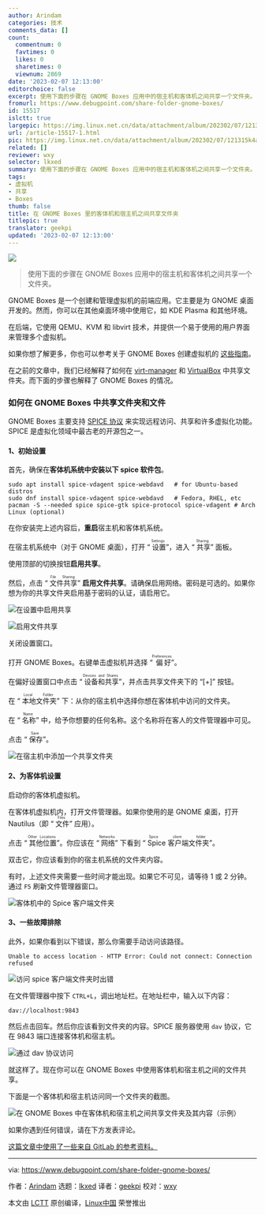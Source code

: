 ```yaml
---
author: Arindam
categories: 技术
comments_data: []
count:
  commentnum: 0
  favtimes: 0
  likes: 0
  sharetimes: 0
  viewnum: 2869
date: '2023-02-07 12:13:00'
editorchoice: false
excerpt: 使用下面的步骤在 GNOME Boxes 应用中的宿主机和客体机之间共享一个文件夹。
fromurl: https://www.debugpoint.com/share-folder-gnome-boxes/
id: 15517
islctt: true
largepic: https://img.linux.net.cn/data/attachment/album/202302/07/121315k4ai4gnwa6imagob.jpg
url: /article-15517-1.html
pic: https://img.linux.net.cn/data/attachment/album/202302/07/121315k4ai4gnwa6imagob.jpg.thumb.jpg
related: []
reviewer: wxy
selector: lkxed
summary: 使用下面的步骤在 GNOME Boxes 应用中的宿主机和客体机之间共享一个文件夹。
tags:
- 虚拟机
- 共享
- Boxes
thumb: false
title: 在 GNOME Boxes 里的客体机和宿主机之间共享文件夹
titlepic: true
translator: geekpi
updated: '2023-02-07 12:13:00'
---
```


![](https://img.linux.net.cn/data/attachment/album/202302/07/121315k4ai4gnwa6imagob.jpg)



> 
> 使用下面的步骤在 GNOME Boxes 应用中的宿主机和客体机之间共享一个文件夹。
> 
> 
> 


GNOME Boxes 是一个创建和管理虚拟机的前端应用。它主要是为 GNOME 桌面开发的。然而，你可以在其他桌面环境中使用它，如 KDE Plasma 和其他环境。


在后端，它使用 QEMU、KVM 和 libvirt 技术，并提供一个易于使用的用户界面来管理多个虚拟机。


如果你想了解更多，你也可以参考关于 GNOME Boxes 创建虚拟机的 [这些指南](https://www.debugpoint.com/tag/boxes)。


在之前的文章中，我们已经解释了如何在 [virt-manager](https://www.debugpoint.com/share-folder-virt-manager/) 和 [VirtualBox](https://www.debugpoint.com/share-folder-between-host-guest-virtualbox/) 中共享文件夹。而下面的步骤也解释了 GNOME Boxes 的情况。


### 如何在 GNOME Boxes 中共享文件夹和文件


GNOME Boxes 主要支持 [SPICE 协议](https://www.spice-space.org/index.html) 来实现远程访问、共享和许多虚拟化功能。SPICE 是虚拟化领域中最古老的开源包之一。


#### 1、初始设置


首先，确保在**客体机系统中安装以下 spice 软件包**。



```
sudo apt install spice-vdagent spice-webdavd   # for Ubuntu-based distros
sudo dnf install spice-vdagent spice-webdavd   # Fedora, RHEL, etc
pacman -S --needed spice spice-gtk spice-protocol spice-vdagent # Arch Linux (optional)

```

在你安装完上述内容后，**重启**宿主机和客体机系统。


在宿主机系统中（对于 GNOME 桌面），打开 “<ruby> 设置 <rt>  Settings </rt></ruby>”，进入 “<ruby> 共享 <rt>  Sharing </rt></ruby>” 面板。


使用顶部的切换按钮**启用共享**。


然后，点击 “<ruby> 文件共享 <rt>  File Sharing </rt></ruby>” **启用文件共享**。请确保启用网络。密码是可选的。如果你想为你的共享文件夹启用基于密码的认证，请启用它。


![在设置中启用共享](https://img.linux.net.cn/data/attachment/album/202302/07/121512nj2kzlgsl7xsr7gr.jpg)


![启用文件共享](https://img.linux.net.cn/data/attachment/album/202302/07/121518rrv7mta71a131ahv.jpg)


关闭设置窗口。


打开 GNOME Boxes。右键单击虚拟机并选择 “<ruby> 偏好 <rt>  Preferences </rt></ruby>”。


在偏好设置窗口中点击 “<ruby> 设备和共享 <rt>  Devices and Shares </rt></ruby>”，并点击共享文件夹下的 “[+]” 按钮。


在 “<ruby> 本地文件夹 <rt>  Local Folder </rt></ruby>” 下：从你的宿主机中选择你想在客体机中访问的文件夹。


在 “<ruby> 名称 <rt>  Name </rt></ruby>” 中，给予你想要的任何名称。这个名称将在客人的文件管理器中可见。


点击 “<ruby> 保存 <rt>  Save </rt></ruby>”。


![在宿主机中添加一个共享文件夹](https://img.linux.net.cn/data/attachment/album/202302/07/121524wobvcfhdfb9fyddb.jpg)


#### 2、为客体机设置


启动你的客体机虚拟机。


在客体机虚拟机内，打开文件管理器。如果你使用的是 GNOME 桌面，打开 Nautilus（即 “<ruby> 文件 <rt>  Files </rt></ruby>” 应用）。


点击 “<ruby> 其他位置 <rt>  Other Locations </rt></ruby>”。你应该在 “<ruby> 网络 <rt>  Networks </rt></ruby>” 下看到 “<ruby> Spice 客户端文件夹 <rt>  Spice client folder </rt></ruby>”。


双击它，你应该看到你的宿主机系统的文件夹内容。


有时，上述文件夹需要一些时间才能出现。如果它不可见，请等待 1 或 2 分钟。通过 `F5` 刷新文件管理器窗口。


![客体机中的 Spice 客户端文件夹](https://img.linux.net.cn/data/attachment/album/202302/07/121531gqwk4g5728yc2jgy.jpg)


#### 3、一些故障排除


此外，如果你看到以下错误，那么你需要手动访问该路径。



```
Unable to access location - HTTP Error: Could not connect: Connection refused

```

![访问 spice 客户端文件夹时出错](https://img.linux.net.cn/data/attachment/album/202302/07/121538nckzbtt7i2vtbw2i.jpg)


在文件管理器中按下 `CTRL+L`，调出地址栏。在地址栏中，输入以下内容：



```
dav://localhost:9843

```

然后点击回车。然后你应该看到文件夹的内容。SPICE 服务器使用 `dav` 协议，它在 9843 端口连接客体机和宿主机。


![通过 dav 协议访问](https://img.linux.net.cn/data/attachment/album/202302/07/121546ded1rukdkkshag7d.jpg)


就这样了。现在你可以在 GNOME Boxes 中使用客体机和宿主机之间的文件共享。


下面是一个客体机和宿主机访问同一个文件夹的截图。


![在 GNOME Boxes 中在客体机和宿主机之间共享文件夹及其内容（示例）](https://img.linux.net.cn/data/attachment/album/202302/07/121554wtm3aqzcczu9tzte.jpg)


如果你遇到任何错误，请在下方发表评论。


[这篇文章中使用了一些来自 GitLab 的参考资料。](https://gitlab.gnome.org/GNOME/gnome-boxes/-/issues/430)




---


via: <https://www.debugpoint.com/share-folder-gnome-boxes/>


作者：[Arindam](https://www.debugpoint.com/author/admin1/) 选题：[lkxed](https://github.com/lkxed) 译者：[geekpi](https://github.com/geekpi) 校对：[wxy](https://github.com/wxy)


本文由 [LCTT](https://github.com/LCTT/TranslateProject) 原创编译，[Linux中国](https://linux.cn/) 荣誉推出